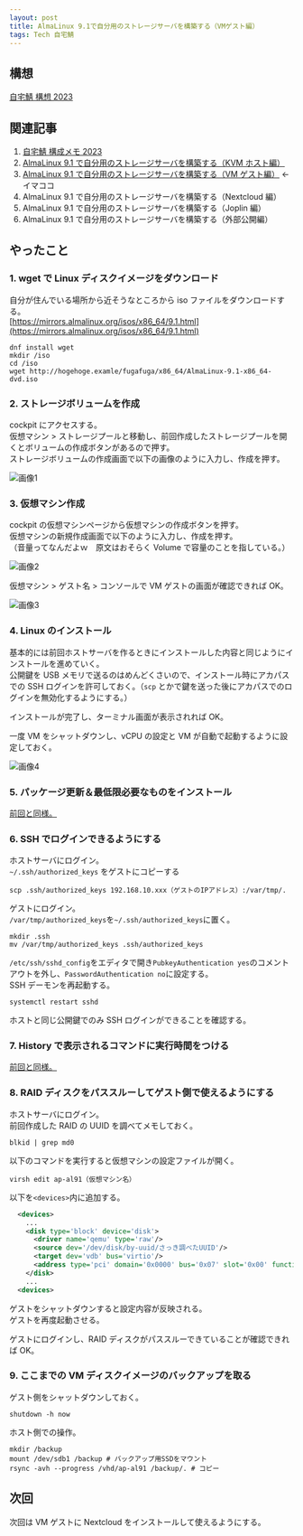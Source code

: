 ```yaml
---
layout: post
title: AlmaLinux 9.1で自分用のストレージサーバを構築する（VMゲスト編）
tags: Tech 自宅鯖
---
```


## 構想

[自宅鯖 構想 2023](../../../2023/04/15/01.html)

## 関連記事

1. [自宅鯖 構成メモ 2023](../../../2023/04/12/01.html)
2. [AlmaLinux 9.1 で自分用のストレージサーバを構築する（KVM ホスト編）](../../../2023/04/15/02.html)
3. [AlmaLinux 9.1 で自分用のストレージサーバを構築する（VM ゲスト編）](../../../2023/04/16/01.html) ← イマココ
4. AlmaLinux 9.1 で自分用のストレージサーバを構築する（Nextcloud 編）
5. AlmaLinux 9.1 で自分用のストレージサーバを構築する（Joplin 編）
6. AlmaLinux 9.1 で自分用のストレージサーバを構築する（外部公開編）

## やったこと

### 1. wget で Linux ディスクイメージをダウンロード

自分が住んでいる場所から近そうなところから iso ファイルをダウンロードする。  
[https://mirrors.almalinux.org/isos/x86_64/9.1.html](https://mirrors.almalinux.org/isos/x86_64/9.1.html)

```shell
dnf install wget
mkdir /iso
cd /iso
wget http://hogehoge.examle/fugafuga/x86_64/AlmaLinux-9.1-x86_64-dvd.iso
```

### 2. ストレージボリュームを作成

cockpit にアクセスする。  
仮想マシン > ストレージプールと移動し、前回作成したストレージプールを開くとボリュームの作成ボタンがあるので押す。  
ストレージボリュームの作成画面で以下の画像のように入力し、作成を押す。

![画像1](/assets/img/blog/2023-04-16-01.png)

### 3. 仮想マシン作成

cockpit の仮想マシンページから仮想マシンの作成ボタンを押す。  
仮想マシンの新規作成画面で以下のように入力し、作成を押す。  
（音量ってなんだよｗ　原文はおそらく Volume で容量のことを指している。）

![画像2](/assets/img/blog/2023-04-16-03.png)

仮想マシン > ゲスト名 > コンソールで VM ゲストの画面が確認できれば OK。

![画像3](/assets/img/blog/2023-04-16-04.png)

### 4. Linux のインストール

基本的には前回ホストサーバを作るときにインストールした内容と同じようにインストールを進めていく。  
公開鍵を USB メモリで送るのはめんどくさいので、インストール時にアカパスでの SSH ログインを許可しておく。（`scp` とかで鍵を送った後にアカパスでのログインを無効化するようにする。）

インストールが完了し、ターミナル画面が表示されれば OK。

一度 VM をシャットダウンし、vCPU の設定と VM が自動で起動するように設定しておく。

![画像4](/assets/img/blog/2023-04-16-02.png)

### 5. パッケージ更新＆最低限必要なものをインストール

[前回と同様。](../../../2023/04/15/02.html#2-パッケージ更新最低限必要なものをインストール)

### 6. SSH でログインできるようにする

ホストサーバにログイン。  
`~/.ssh/authorized_keys` をゲストにコピーする

```shell
scp .ssh/authorized_keys 192.168.10.xxx（ゲストのIPアドレス）:/var/tmp/.
```

ゲストにログイン。  
`/var/tmp/authorized_keys`を`~/.ssh/authorized_keys`に置く。

```shell
mkdir .ssh
mv /var/tmp/authorized_keys .ssh/authorized_keys
```

`/etc/ssh/sshd_config`をエディタで開き`PubkeyAuthentication yes`のコメントアウトを外し、`PasswordAuthentication no`に設定する。  
SSH デーモンを再起動する。

```shell
systemctl restart sshd
```

ホストと同じ公開鍵でのみ SSH ログインができることを確認する。

### 7. History で表示されるコマンドに実行時間をつける

[前回と同様。](../../../2023/04/15/02.html#4-history-で表示されるコマンドに実行時間をつける)

### 8. RAID ディスクをパススルーしてゲスト側で使えるようにする

ホストサーバにログイン。  
前回作成した RAID の UUID を調べてメモしておく。

```shell
blkid | grep md0
```

以下のコマンドを実行すると仮想マシンの設定ファイルが開く。

```shell
virsh edit ap-al91（仮想マシン名）
```

以下を`<devices>`内に追加する。

```xml
  <devices>
    ...
    <disk type='block' device='disk'>
      <driver name='qemu' type='raw'/>
      <source dev='/dev/disk/by-uuid/さっき調べたUUID'/>
      <target dev='vdb' bus='virtio'/>
      <address type='pci' domain='0x0000' bus='0x07' slot='0x00' function='0x0'/>
    </disk>
    ...
  <devices>
```

ゲストをシャットダウンすると設定内容が反映される。  
ゲストを再度起動させる。

ゲストにログインし、RAID ディスクがパススルーできていることが確認できれば OK。

### 9. ここまでの VM ディスクイメージのバックアップを取る

ゲスト側をシャットダウンしておく。

```shell
shutdown -h now
```

ホスト側での操作。

```shell
mkdir /backup
mount /dev/sdb1 /backup # バックアップ用SSDをマウント
rsync -avh --progress /vhd/ap-al91 /backup/. # コピー
```

## 次回

次回は VM ゲストに Nextcloud をインストールして使えるようにする。
